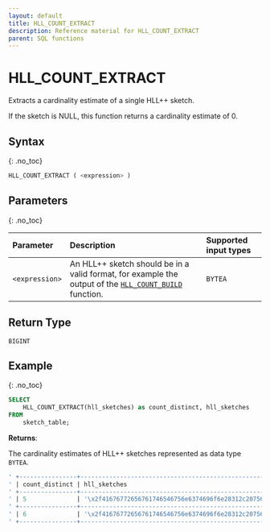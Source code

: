 ```yaml
---
layout: default
title: HLL_COUNT_EXTRACT
description: Reference material for HLL_COUNT_EXTRACT
parent: SQL functions
---
```



# HLL_COUNT_EXTRACT

Extracts a cardinality estimate of a single HLL++ sketch.

If the sketch is NULL, this function returns a cardinality estimate of 0.

## Syntax
{: .no_toc}

```sql
HLL_COUNT_EXTRACT ( <expression> )
```

## Parameters
{: .no_toc}

| Parameter | Description                                                                                                                | Supported input types |
| :--------- |:---------------------------------------------------------------------------------------------------------------------------|:----------------------|
| `<expression>`  | An HLL++ sketch should be in a valid format, for example the output of the [`HLL_COUNT_BUILD`](hll-count-build.md) function. | `BYTEA`                |

## Return Type
`BIGINT`

## Example
{: .no_toc}

```sql
SELECT
    HLL_COUNT_EXTRACT(hll_sketches) as count_distinct, hll_sketches
FROM
    sketch_table;
```

**Returns**: 

The cardinality estimates of HLL++ sketches represented as data type `BYTEA`.
```sql
' +----------------+------------------------------------------------------------------------------------------------------------------------------------------------------------------------------------------------------------+
' | count_distinct | hll_sketches                                                                                                                                                                                               |
' +----------------+------------------------------------------------------------------------------------------------------------------------------------------------------------------------------------------------------------+
' | 5              | '\x2f41676772656761746546756e6374696f6e28312c20756e6971436f6d62696e65643634283132292c20496e743332290a01052ccbc234fcbc56b4e7830665202abf3aced8f809c581510b7518f0a86804904775554cd537d76ad6'                 |
' +----------------+------------------------------------------------------------------------------------------------------------------------------------------------------------------------------------------------------------+
' | 6              | '\x2f41676772656761746546756e6374696f6e28312c20756e6971436f6d62696e65643634283132292c20496e743332290c01062ccbc234fcbc56b4e7830665202abf3aced8f809c581510bddd168e4cb29077487c6a393a5ccab46d5f1f4f71f9a2091' |
' +----------------+------------------------------------------------------------------------------------------------------------------------------------------------------------------------------------------------------------+
```